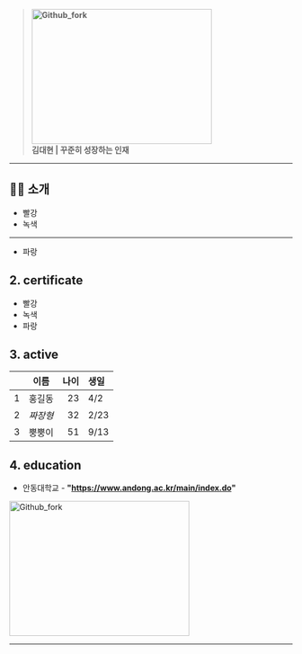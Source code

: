 > **<img src="https://user-images.githubusercontent.com/55431809/123606500-e911f080-d837-11eb-9817-d661bea50b43.png
" width="320px" height="240px"
title="px(픽셀) 크기 설정" alt="Github_fork"></img><br/>김대현 | 꾸준히 성장하는 인재**

<hr/>

## 🙋‍♀️ 소개

* 빨강
* 녹색
***
* 파랑

## 2. certificate

* 빨강
* 녹색
* 파랑

## 3. active

| | 이름 | 나이 | 생일 |
| :-: | :-: | -: | :- |
| 1 | 홍길동 | 23 | 4/2 |
| 2 | *짜장형* | 32 | 2/23|
| 3 | 뿡뿡이 | 51 | 9/13 |

## 4. education

* 안동대학교 - **"https://www.andong.ac.kr/main/index.do"**

<img src="https://user-images.githubusercontent.com/55431809/123605444-cd5a1a80-d836-11eb-8008-2be708915f99.JPG" width="320px" height="240px"
title="px(픽셀) 크기 설정" alt="Github_fork"></img><br/>



<hr/>
